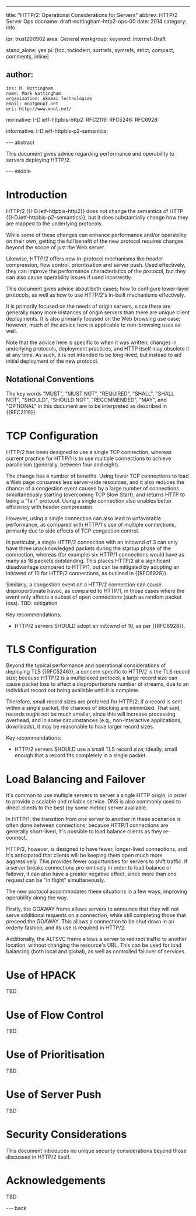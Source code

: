 ---
title: "HTTP/2: Operational Considerations for Servers"
abbrev: HTTP/2 Server Ops
docname: draft-nottingham-http2-ops-00
date: 2014
category: info

ipr: trust200902
area: General
workgroup: 
keyword: Internet-Draft

stand_alone: yes
pi: [toc, tocindent, sortrefs, symrefs, strict, compact, comments, inline]

author:
 -
    ins: M. Nottingham
    name: Mark Nottingham
    organization: Akamai Technologies
    email: mnot@mnot.net
    uri: http://www.mnot.net/

normative:
  I-D.ietf-httpbis-http2:
  RFC2119:
  RFC5246:
  RFC6928:

informative:
  I-D.ietf-httpbis-p2-semantics:


--- abstract

This document gives advice regarding performance and operability to servers deploying HTTP/2.

--- middle

# Introduction

HTTP/2 {{I-D.ietf-httpbis-http2}} does not change the semantics of HTTP
{{I-D.ietf-httpbis-p2-semantics}}, but it does substantially change how they are mapped to the
underlying protocols.

While some of these changes can enhance performance and/or operability on their own, getting the full benefit of the new protocol requires changes beyond the scope of just the Web server.

Likewise, HTTP/2 offers new in-protocol mechanisms like header compression, flow control,
prioritisation and server push. Used effectively, they can improve the performance characteristics
of the protocol, but they can also cause operability issues if used incorrectly.

This document gives advice about both cases; how to configure lower-layer protocols, as well as how
to use HTTP/2's in-built mechanisms effectively. 

It is primarily focused on the needs of origin servers, since there are generally many more
instances of origin servers than there are unique client deployments. It is also primarily focused
on the Web browsing use case; however, much of the advice here is applicable to non-browsing uses
as well.

Note that the advice here is specific to when it was written; changes in underlying protocols, deployment practices, and HTTP itself may obsolete it at any time. As such, it is not intended to be
long-lived, but instead to aid initial deployment of the new protocol.


## Notational Conventions

The key words "MUST", "MUST NOT", "REQUIRED", "SHALL", "SHALL NOT", "SHOULD", "SHOULD NOT",
"RECOMMENDED", "MAY", and "OPTIONAL" in this document are to be interpreted as described in
{{RFC2119}}.


# TCP Configuration

HTTP/2 has been designed to use a single TCP connection, whereas current practice for HTTP/1 is to
use multiple connections to achieve parallelism (generally, between four and eight).

The change has a number of benefits. Using fewer TCP connections to load a Web page consumes less
server-side resources, and it also reduces the chance of a congestion event caused by a large
number of connections simultaneously starting (overcoming TCP Slow Start), and returns HTTP to
being a "fair" protocol. Using a single connection also enables better efficiency with header
compression.

However, using a single connection can also lead to unfavorable performance, as compared with
HTTP/1's use of multiple connections, primarily due to side effects of TCP congestion control.

In particular, a single HTTP/2 connection with an initcwnd of 3 can only have three unacknowledged
packets during the startup phase of the connection, whereas (for example) six HTTP/1 connections
would have as many as 18 packets outstanding. This places HTTP/2 at a significant disadvantage
compared to HTTP/1, but can be mitigated by adopting an initcwnd of 10 for HTTP/2 connections, as
outlined in {{RFC6928}}.

Similarly, a congestion event on a HTTP/2 connection can cause disproportionate havoc, as compared
to HTTP/1, in those cases where the event only affects a subset of open connections (such as random
packet loss). TBD: mitigation

Key recommendations:
 * HTTP/2 servers SHOULD adopt an initcwnd of 10, as per {{RFC6928}}.


# TLS Configuration

Beyond the typical performance and operational considerations of deploying TLS {{RFC5246}}, a
concern specific to HTTP/2 is the TLS record size; because HTTP/2 is a multiplexed protocol, a
large record size can cause packet loss to affect a disproportionate number of streams, due to an
individual record not being available until it is complete.

Therefore, small record sizes are preferred for HTTP/2; if a record is sent within a single packet,
the chances of blocking are minimized. That said, records ought not be much smaller, since this
will increase processing overhead, and in some circumstances (e.g., non-interactive applications,
downloads), it may be reasonable to have larger record sizes.

Key recommendations:
 * HTTP/2 servers SHOULD use a small TLS record size; ideally, small enough that a record fits completely in a single packet.


# Load Balancing and Failover 

It's common to use multiple servers to server a single HTTP origin, in order to provide a scalable
and reliable service. DNS is also commonly used to direct clients to the best (by some metric)
server available.

In HTTP/1, the transition from one server to another in these scenarios is often done between
connections; because HTTP/1 connections are generally short-lived, it's possible to load balance
clients as they re-connect.

HTTP/2, however, is designed to have fewer, longer-lived connections, and it's anticipated that
clients will be keeping them open much more aggressively. This provides fewer opportunities for
servers to shift traffic. If a server breaks connections pre-emtively in order to load balance or
failover, it can also have a greater negative effect, since more than one request can be "in
flight" simultaneously.

The new protocol accommodates these situations in a few ways, improving operability along the way.

Firstly, the GOAWAY frame allows servers to announce that they will not serve additional requests on
a connection, while still completing those that preceed the GOAWAY. This allows a connection to be
shut down in an orderly fashion, and its use is required in HTTP/2.

Additionally, the ALTSVC frame allows a server to redirect traffic to another location, without
changing the resource's URL. This can be used for load balancing (both local and global), as well
as controlled failover of services.


# Use of HPACK

TBD

# Use of Flow Control

TBD

# Use of Prioritisation

TBD

# Use of Server Push

TBD


# Security Considerations

This document introduces no unique security considerations beyond those discussed in HTTP/2 itself.


# Acknowledgements

TBD

--- back
